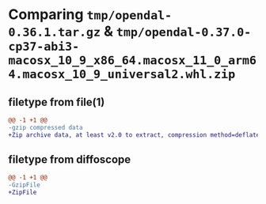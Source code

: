 # Comparing `tmp/opendal-0.36.1.tar.gz` & `tmp/opendal-0.37.0-cp37-abi3-macosx_10_9_x86_64.macosx_11_0_arm64.macosx_10_9_universal2.whl.zip`

## filetype from file(1)

```diff
@@ -1 +1 @@
-gzip compressed data
+Zip archive data, at least v2.0 to extract, compression method=deflate
```

## filetype from diffoscope

```diff
@@ -1 +1 @@
-GzipFile
+ZipFile
```

